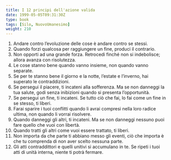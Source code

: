 ```yaml
---
title: I 12 principi dell'azione valida
date: 1999-05-05T09:31:30Z
type: book
tags: [Silo, NuovoUmanesimo]
weight: 210
---
```

1.  Andare contro l’evoluzione delle cose è andare contro se stessi.
2.  Quando forzi qualcosa per raggiungere un fine, produci il contrario.
3.  Non opporti ad una grande forza. Retrocedi finché non si indebolisce; allora avanza con risolutezza.
4.  Le cose stanno bene quando vanno insieme, non quando vanno separate.
5.  Se per te stanno bene il giorno e la notte, l’estate e l’inverno, hai superato le contraddizioni.
6.  Se persegui il piacere, ti incateni alla sofferenza. Ma se non danneggi la tua salute, godi senza inibizioni quando si presenta l’opportunità.
7.  Se persegui un fine, ti incateni. Se tutto ciò che fai, lo fai come un fine in se stesso, ti liberi.
8.  Farai sparire i tuoi conflitti quando li avrai compresi nella loro radice ultima, non quando li vorrai risolvere.
9.  Quando danneggi gli altri, ti incateni. Ma se non danneggi nessuno puoi fare quello che vuoi con libertà.
10. Quando tratti gli altri come vuoi essere trattato, ti liberi.
11. Non importa da che parte ti abbiano messo gli eventi, ciò che importa è che tu comprenda di non aver scelto nessuna parte.
12. Gli atti contraddittori e quelli unitivi si accumulano in te. Se ripeti i tuoi atti di unità interna, niente ti potrà fermare.
